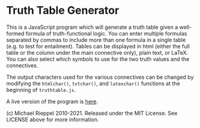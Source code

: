 Truth Table Generator
=====================

This is a JavaScript program which will generate a truth table given a well-formed formula of truth-functional logic.  You can enter multiple formulas separated by commas to include more than one formula in a single table (e.g. to test for entailment).  Tables can be displayed in html (either the full table or the column under the main connective only), plain text, or LaTeX. You can also select  which symbols to use for the two truth values and the connectives.

The output characters used for the various connectives can be changed by modifying the `htmlchar()`, `txtchar()`, and `latexchar()` functions at the beginning of `truthtable.js`.

A live version of the program is [here](http://mrieppel.net/prog/truthtable.html).

(c) Michael Rieppel 2010-2021. Released under the MIT License.  See LICENSE above for more information.
